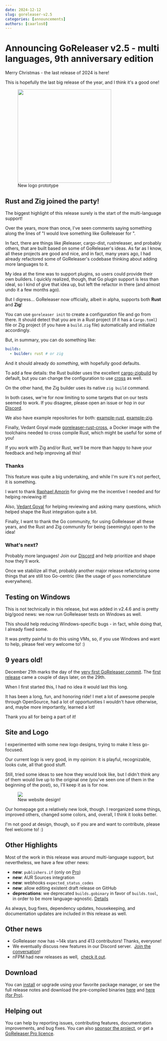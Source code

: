 ```yaml
---
date: 2024-12-12
slug: goreleaser-v2.5
categories: [announcements]
authors: [caarlos0]
---
```


# Announcing GoReleaser v2.5 - multi languages, 9th anniversary edition

Merry Christmas - the last release of 2024 is here!

<!-- more -->

This is hopefully the last big release of the year, and I think it's a good one!

<figure>
  <img src="https://github.com/user-attachments/assets/4f744ee9-895f-4ff2-a372-78fe3c418b0b" width="300px"/>
  <figcaption>New logo prototype</figcaption>
</figure>

## Rust and Zig joined the party!

The biggest highlight of this release surely is the start of the multi-language
support!

Over the years, more than once, I've seen comments saying something along the
lines of "I would love something like GoReleaser for <insert language>".

In fact, there are things like jReleaser, cargo-dist, rustreleaser, and probably
others, that are built based on some of GoReleaser's ideas.
As far as I know, all these projects are good and nice, and in fact, many years
ago, I had already refactored some of GoReleaser's codebase thinking about
adding more languages to it.

My idea at the time was to support plugins, so users could provide their own
builders.
I quickly realized, though, that Go plugin support is less than ideal, so I
kind of give that idea up, but left the refactor in there (and almost undo it a
few months ago).

But I digress... GoReleaser now officially, albeit in alpha, supports both
**Rust** and **Zig**!

You can use `goreleaser init` to create a configuration file and go from there.
It should detect that you are in a Rust project (if it has a `Cargo.toml`) file
or Zig project (if you have a `build.zig` file) automatically and initialize
accordingly.

But, in summary, you can do something like:

```yaml title=".goreleaser.yaml"
builds:
  - builder: rust # or zig
```

And it should already do _something_, with hopefully good defaults.

To add a few details: the Rust builder uses the excellent [cargo-zigbuild][] by
default, but you can change the configuration to use [cross][] as well.

On the other hand, the Zig builder uses its native `zig build` command.

In both cases, we're for now limiting to some targets that on our tests seemed
to work. If you disagree, please open an issue or hop in our [Discord][].

We also have example repositories for both: [example-rust][], [example-zig][].

Finally, Vedant Goyal made [goreleaser-rust-cross][], a Docker image with the
toolchains needed to cross compile Rust, which might be useful for some of you!

If you work with Zig and/or Rust, we'll be more than happy to have your feedback
and help improving all this!

### Thanks

This feature was quite a big undertaking, and while I'm sure it's not perfect,
it is something.

I want to thank [Raphael Amorin][rapha] for giving me the incentive I needed and
for helping reviewing it!

Also, [Vedant Goyal][vedant] for helping reviewing and asking many questions,
which helped shape the Rust integration quite a bit.

Finally, I want to thank the Go community, for using GoReleaser all these years,
and the Rust and Zig community for being (seemingly) open to the idea!

### What's next?

Probably more languages!
Join our [Discord][] and help prioritize and shape how they'll work.

Once we stabilize all that, probably another major release refactoring some
things that are still too Go-centric (like the usage of `goos` nomenclature
everywhere).

## Testing on Windows

This is not technically in this release, but was added in v2.4.6 and is pretty
big/good news: we now run GoReleaser tests on Windows as well.

This should help reducing Windows-specific bugs - in fact, while doing that, I
already fixed some.

It was pretty painful to do this using VMs, so, if you use Windows and want to
help, please feel very welcome to! :)

## 9 years old!

December 21th marks the day of the [very first GoReleaser commit][first-commit].
The [first release][first-rel] came a couple of days later, on the 29th.

When I first started this, I had no idea it would last this long.

It has been a long, fun, and honoring ride! I met a lot of awesome people
through OpenSource, had a lot of opportunities I wouldn't have otherwise, and,
maybe more importantly, learned a lot!

Thank you all for being a part of it!

## Site and Logo

I experimented with some new logo designs, trying to make it less go-focused.

Our current logo is very good, in my opinion: it is playful, recognizable, looks
cute, all that good stuff.

Still, tried some ideas to see how they would look like, but I didn't
think any of them would live up to the original one (you've seen one of them
in the beginning of the post), so, I'll keep it as is for now.

<figure>
  <img
    src="https://github.com/user-attachments/assets/7cb74287-5a79-4e75-86a2-e92940066b64"
    />
  <figcaption>New website design!</figcaption>
</figure>

Our homepage got a relatively new look, though.
I reorganized some things, improved others, changed some colors, and, overall, I
think it looks better.

I'm not good at design, though, so if you are and want to contribute, please
feel welcome to! :)

## Other Highlights

Most of the work in this release was around multi-language support, but
nevertheless, we have a few other news:

- **new**: `publishers.if` (only on [Pro][pro])
- **new**: AUR Sources integration
- **new**: webhooks `expected_status_codes`
- **new**: allow editing existent draft release on GitHub
- **deprecations**: we deprecated `builds.gobinary` in favor of `builds.tool`,
  in order to be more language-agnostic. [Details](/deprecations)

As always, bug fixes, dependency updates, housekeeping, and documentation
updates are included in this release as well.

## Other news

- GoReleaser now has ~14k stars and 413 contributors! Thanks, everyone!
- We eventually discuss new features in our Discord server. 
  [Join the conversation][discord]!
- nFPM had new releases as well, 
  [check it out](https://github.com/goreleaser/nfpm/releases).

## Download

You can [install][] or upgrade using your favorite package manager, or see the
full release notes and download the pre-compiled binaries [here][oss-rel] and
[here (for Pro)][pro-rel].

## Helping out

You can help by reporting issues, contributing features, documentation
improvements, and bug fixes.
You can also [sponsor the project](/sponsors), or get a
[GoReleaser Pro licence][pro].

[pro]: /pro
[install]: https://goreleaser.com/install
[pro-rel]: https://github.com/goreleaser/goreleaser-pro/releases/tag/v2.5.0-pro
[oss-rel]: https://github.com/goreleaser/goreleaser/releases/tag/v2.5.0
[discord]: https://goreleaser.com/discord
[cargo-zigbuild]: https://github.com/rust-cross/cargo-zigbuild
[cross]: https://github.com/cross-rs/cross
[example-rust]: https://github.com/goreleaser/example-rust/
[example-zig]: https://github.com/goreleaser/example-zig/
[goreleaser-rust-cross]: https://github.com/vedantmgoyal9/goreleaser-rust-cross
[first-commit]: https://github.com/goreleaser/goreleaser/commit/8b63e6555be45234c4c2a69576ca2ddab705302c
[first-rel]: https://github.com/goreleaser/goreleaser/releases/tag/v0.0.1
[rapha]: https://github.com/raphamorim
[vedant]: https://github.com/vedantmgoyal9
